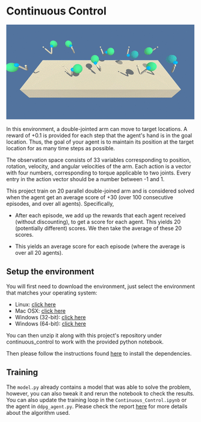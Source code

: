 # Continuous Control

![reacher-environment](imgs/reacher.gif)

In this environment, a double-jointed arm can move to target locations. A reward of +0.1 is provided for each step that the agent's hand is in the goal location. Thus, the goal of your agent is to maintain its position at the target location for as many time steps as possible.

The observation space consists of 33 variables corresponding to position, rotation, velocity, and angular velocities of the arm. Each action is a vector with four numbers, corresponding to torque applicable to two joints. Every entry in the action vector should be a number between -1 and 1.

This project train on 20 parallel double-joined arm and is considered solved when the agent get an average score of +30 (over 100 consecutive episodes, and over all agents). Specifically,

- After each episode, we add up the rewards that each agent received (without discounting), to get a score for each agent. This yields 20 (potentially different) scores. We then take the average of these 20 scores.

- This yields an average score for each episode (where the average is over all 20 agents).

## Setup the environment

You will first need to download the environment, just select the environment that matches your operating system:

- Linux: [click here](https://s3-us-west-1.amazonaws.com/udacity-drlnd/P2/Reacher/Reacher_Linux.zip)
- Mac OSX: [click here](https://s3-us-west-1.amazonaws.com/udacity-drlnd/P2/Reacher/Reacher.app.zip)
- Windows (32-bit): [click here](https://s3-us-west-1.amazonaws.com/udacity-drlnd/P2/Reacher/Reacher_Windows_x86.zip)
- Windows (64-bit): [click here](https://s3-us-west-1.amazonaws.com/udacity-drlnd/P2/Reacher/Reacher_Windows_x86_64.zip)

You can then unzip it along with this project's repository under continuous_control to work with the provided python notebook.

Then please follow the instructions found [here](https://github.com/udacity/deep-reinforcement-learning#dependencies) to install the dependencies.

## Training

The `model.py` already contains a model that was able to solve the problem, however, you can also tweak it and rerun the notebook to check the results. You can also update the training loop in the `Continuous_Control.ipynb` or the agent in `ddpg_agent.py`. Please check the report [here](./report.md) for more details about the algorithm used.

